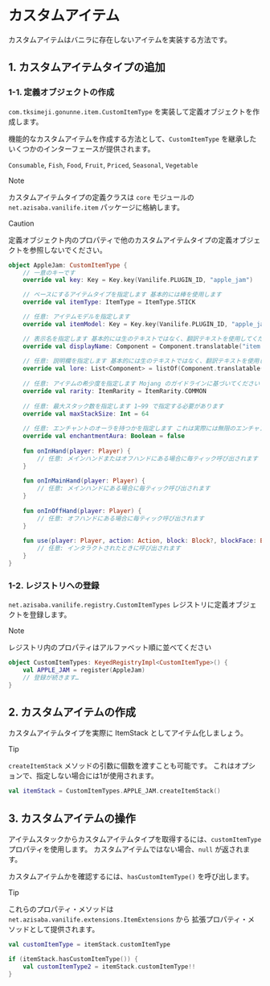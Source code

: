 # カスタムアイテム

カスタムアイテムはバニラに存在しないアイテムを実装する方法です。

## 1. カスタムアイテムタイプの追加

### 1-1. 定義オブジェクトの作成

`com.tksimeji.gonunne.item.CustomItemType` を実装して定義オブジェクトを作成します。

機能的なカスタムアイテムを作成する方法として、`CustomItemType` を継承したいくつかのインターフェースが提供されます。

`Consumable`, `Fish`, `Food`, `Fruit`, `Priced`, `Seasonal`, `Vegetable`

> [!NOTE]
> カスタムアイテムタイプの定義クラスは `core` モジュールの `net.azisaba.vanilife.item` パッケージに格納します。

> [!CAUTION]
> 定義オブジェクト内のプロパティで他のカスタムアイテムタイプの定義オブジェクトを参照しないでください。

```kotlin
object AppleJam: CustomItemType {
    // 一意のキーです
    override val key: Key = Key.key(Vanilife.PLUGIN_ID, "apple_jam")

    // ベースにするアイテムタイプを指定します 基本的には棒を使用します
    override val itemType: ItemType = ItemType.STICK

    // 任意: アイテムモデルを指定します
    override val itemModel: Key = Key.key(Vanilife.PLUGIN_ID, "apple_jam")

    // 表示名を指定します 基本的には生のテキストではなく、翻訳テキストを使用してください
    override val displayName: Component = Component.translatable("item.vanilife.apple_jam")
    
    // 任意: 説明欄を指定します 基本的には生のテキストではなく、翻訳テキストを使用してください
    override val lore: List<Component> = listOf(Component.translatable("item.vanilife.apple_jam.description"))
    
    // 任意: アイテムの希少度を指定します Mojang のガイドラインに基づいてください (https://ja.minecraft.wiki/w/希少度#段階)
    override val rarity: ItemRarity = ItemRarity.COMMON
    
    // 任意: 最大スタック数を指定します 1~99 で指定する必要があります
    override val maxStackSize: Int = 64
    
    // 任意: エンチャントのオーラを持つかを指定します これは実際には無限のエンチャントを付与するオプションであるため、true にする場合は副作用に注意してください
    override val enchantmentAura: Boolean = false
    
    fun onInHand(player: Player) {
        // 任意: メインハンドまたはオフハンドにある場合に毎ティック呼び出されます
    }
    
    fun onInMainHand(player: Player) {
        // 任意: メインハンドにある場合に毎ティック呼び出されます
    }
    
    fun onInOffHand(player: Player) {
        // 任意: オフハンドにある場合に毎ティック呼び出されます
    }
    
    fun use(player: Player, action: Action, block: Block?, blockFace: BlockFace) {
        // 任意: インタラクトされたときに呼び出されます
    }
}
```

### 1-2. レジストリへの登録

`net.azisaba.vanilife.registry.CustomItemTypes` レジストリに定義オブジェクトを登録します。

> [!NOTE]
> レジストリ内のプロパティはアルファベット順に並べてください

```kotlin
object CustomItemTypes: KeyedRegistryImpl<CustomItemType>() {
    val APPLE_JAM = register(AppleJam)
    // 登録が続きます…
}
```

## 2. カスタムアイテムの作成

カスタムアイテムタイプを実際に ItemStack としてアイテム化しましょう。

> [!TIP]
> `createItemStack` メソッドの引数に個数を渡すことも可能です。
> これはオプションで、指定しない場合には1が使用されます。

```kotlin
val itemStack = CustomItemTypes.APPLE_JAM.createItemStack()
```

## 3. カスタムアイテムの操作

アイテムスタックからカスタムアイテムタイプを取得するには、`customItemType` プロパティを使用します。
カスタムアイテムではない場合、`null` が返されます。

カスタムアイテムかを確認するには、`hasCustomItemType()` を呼び出します。

> [!TIP]
> これらのプロパティ・メソッドは `net.azisaba.vanilife.extensions.ItemExtensions` から
> 拡張プロパティ・メソッドとして提供されます。

```kotlin
val customItemType = itemStack.customItemType

if (itemStack.hasCustomItemType()) {
    val customItemType2 = itemStack.customItemType!!
}
```